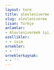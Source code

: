 ```yaml
---
layout: term
title: alevleniverme
slug: alevleniverme
lisan: Türkçe
anlamlar:
- Alevlenivermek işi
ozellikler:
- - isim
ornekler:
- - ''
orneklerkaynak:
- - ''
---
```

